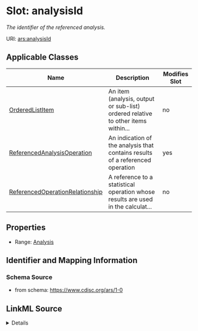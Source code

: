 # Slot: analysisId


_The identifier of the referenced analysis._



URI: [ars:analysisId](https://www.cdisc.org/ars/1-0/analysisId)



<!-- no inheritance hierarchy -->




## Applicable Classes

| Name | Description | Modifies Slot |
| --- | --- | --- |
[OrderedListItem](OrderedListItem.md) | An item (analysis, output or sub-list) ordered relative to other items within... |  no  |
[ReferencedAnalysisOperation](ReferencedAnalysisOperation.md) | An indication of the analysis that contains results of a referenced operation |  yes  |
[ReferencedOperationRelationship](ReferencedOperationRelationship.md) | A reference to a statistical operation whose results are used in the calculat... |  no  |







## Properties

* Range: [Analysis](Analysis.md)





## Identifier and Mapping Information







### Schema Source


* from schema: https://www.cdisc.org/ars/1-0




## LinkML Source

<details>
```yaml
name: analysisId
description: The identifier of the referenced analysis.
from_schema: https://www.cdisc.org/ars/1-0
rank: 1000
multivalued: false
alias: analysisId
domain_of:
- OrderedListItem
- ReferencedAnalysisOperation
- ReferencedOperationRelationship
range: Analysis
inlined: false

```
</details>